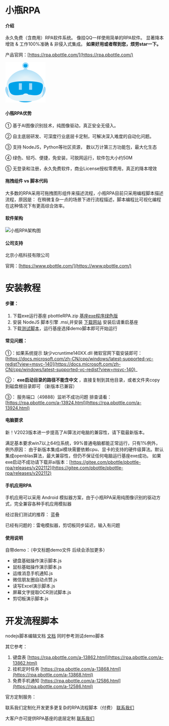#  小瓶RPA

#### 介绍
永久免费（含商用）RPA软件系统。 像挂QQ一样使用简单的RPA软件。 显著降本增效 & 工作100%准确 & 非侵入式集成。
 **如果好用或者帮到您，烦劳star一下。** 

产品官网：[https://rpa.pbottle.com/](https://rpa.pbottle.com/)

![小瓶RPA logo](input/RPAlogo128.png)

#### 小瓶RPA优势

① 基于AI图像识别技术，纯图像驱动，真正安全无侵入。

② 自主底层研发、可深度行业底层卡定制，可解决深入难度的自动化问题。

③ 支持 NodeJS，Python等社区资源， 数以万计第三方功能包，最大化生态

④ 绿色、轻巧、便捷，免安装，可脱网运行，软件包大小约50M

⑤ 无登录和注册，永久免费软件，商业License授权零费用，真正的降本增效

#### 拖拽组件  vs  脚本代码

大多数的RPA采用可拖拽图形组件来描述流程，小瓶RPA目前只采用编程脚本描述流程，原因是：
在稍微复杂一点的场景下进行流程描述，脚本编程比可视化编程在这种情况下有更高综合效率。


#### 软件架构

![小瓶RPA架构图](https://images.gitee.com/uploads/images/2021/1126/130823_ef4a3e3b_799608.png "2111021453106180e0566ebe4.png")


#### 公司支持

北京小瓶科技有限公司

 官网：[https://www.pbottle.com/](https://www.pbottle.com/)



# 安装教程

#### 步骤：

1.  下载exe运行基座  pbottleRPA.zip  [基座exe程序绿色版](https://gitee.com/pbottle/pbottle-rpa/releases)
2.  安装 NodeJS 脚本引擎 .msi,并安装 [下载网站](http://nodejs.cn/download/)   安装后请重启基座
3.  下载[测试脚本](https://gitee.com/pbottle/pbottle-rpa/repository/archive/master.zip)，运行基座选择demo脚本即可开始运行

#### 常见问题：

 ①：如果系统提示 缺少vcruntime140XX.dll   微软官网下载安装即可：[https://docs.microsoft.com/zh-CN/cpp/windows/latest-supported-vc-redist?view=msvc-140](https://docs.microsoft.com/zh-CN/cpp/windows/latest-supported-vc-redist?view=msvc-140)_ 

 ②： **exe启动目录的路径不能含中文** ，直接复制到其他目录，或者文件夹copy到磁盘根目录即可  （新版本已兼容）

 ③： 服务端口（49888）监听不成功问题  排查请看：[https://rpa.pbottle.com/a-13924.html](https://rpa.pbottle.com/a-13924.html)


#### 电脑要求

新！V2023版本进一步提高了AI算法对电脑的兼容性，请下载最新版本。

满足基本要求win7以上64位系统，99%普通电脑都能正常运行，只有1%例外，例外原因：
由于新版本集成ai模块需要依赖cpu、显卡的支持的硬件级算法。默认集成openblas算法，最大兼容性，但仍不保证任何电脑运行基座exe成功。
如果exe启动不成功请下载非ai版本：[https://gitee.com/pbottle/pbottle-rpa/releases/v202112](https://gitee.com/pbottle/pbottle-rpa/releases/v202112)


#### 手机应用RPA

手机应用可以采用 Android 模拟器方案，由于小瓶RPA采用纯图像识别的驱动方式，完全兼容各种手机应用模拟器

经过我们测试的推荐： 蓝叠

已经有问题的：雷电模拟器，剪切板同步延迟，输入有问题


#### 使用说明

自带demo：（中文标题demo文件 后续会添加更多）

- 键盘基础操作演示脚本.js
- 鼠标基础操作演示脚本.js
- 运维消息手机通知.js
- 微信朋友圈自动点赞.js
- 读写Excel演示脚本.js
- 屏幕文字提取OCR测试脚本.js
- 剪切板演示脚本.js



# 开发流程脚本

nodejs脚本编辑文档
[文档](https://gitee.com/pbottle/pbottle-rpa/blob/master/pbottleRPA.js)
同时参考测试demo脚本

其它参考：

1. 键盘表  [https://rpa.pbottle.com/a-13862.html](https://rpa.pbottle.com/a-13862.html)
2. 挂机定时任务  [https://rpa.pbottle.com/a-13868.html](https://rpa.pbottle.com/a-13868.html)
3. 免费手机通知 [https://rpa.pbottle.com/a-12586.html](https://rpa.pbottle.com/a-12586.html)

官方定制服务：

联系我们定制化开发更多更复杂的RPA流程脚本（付费） [联系我们](https://www.pbottle.com/page-contact.html) 

大客户亦可提供RPA基座的底层定制 [联系我们](https://www.pbottle.com/page-contact.html)
